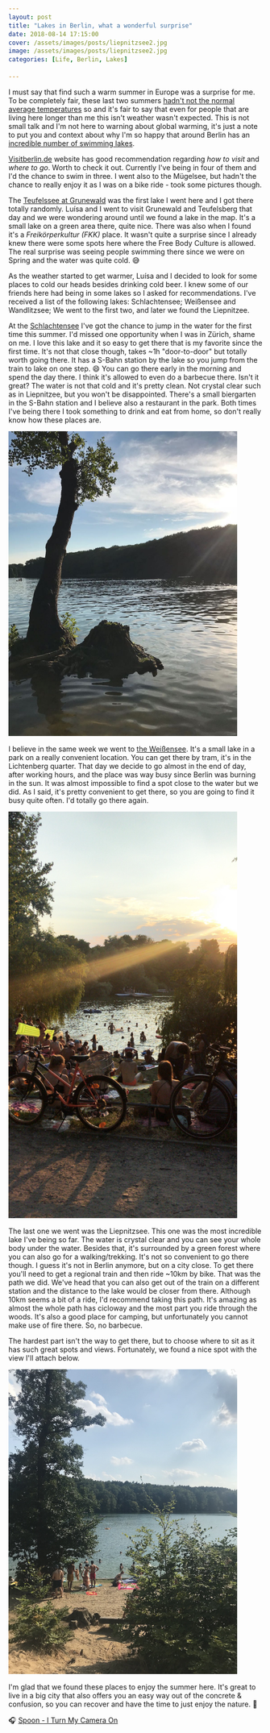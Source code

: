 ```yaml
---
layout: post
title: "Lakes in Berlin, what a wonderful surprise"
date: 2018-08-14 17:15:00
cover: /assets/images/posts/liepnitzsee2.jpg
image: /assets/images/posts/liepnitzsee2.jpg
categories: [Life, Berlin, Lakes]

---
```


I must say that find such a warm summer in Europe was a surprise for me. To be completely fair, these last two summers [hadn't not the normal average temperatures](https://www.bloomberg.com/news/articles/2018-06-01/balmy-june-to-boost-energy-use-with-europeans-turning-on-air-con) so and it's fair to say that even for people that are living here longer than me this isn't weather wasn't expected. This is not small talk and I'm not here to warning about global warming, it's just a note to put you and context about why I'm so happy that around Berlin has an [incredible number of swimming lakes](https://www.visitberlin.de/en/lakes).

[Visitberlin.de](https://www.visitberlin.de) website has good recommendation regarding _how to visit_ and _where to go_. Worth to check it out. Currently I've being in four of them and I'd the chance to swim in three. I went also to the Mügelsee, but hadn't the chance to really enjoy it as I was on a bike ride - took some pictures though.

The [Teufelssee at Grunewald](https://www.tripadvisor.com/Attraction_Review-g187323-d6869347-Reviews-Teufelssee-Berlin.html) was the first lake I went here and I got there totally randomly. Luísa and I went to visit Grunewald and Teufelsberg that day and we were wondering around until we found a lake in the map. It's a small lake on a green area there, quite nice. There was also when I found it's a _Freikörperkultur (FKK)_ place. It wasn't quite a surprise since I already knew there were some spots here where the Free Body Culture is allowed. The real surprise was seeing people swimming there since we were on Spring and the water was quite cold. 😅

As the weather started to get warmer, Luísa and I decided to look for some places to cold our heads besides drinking cold beer. I knew some of our friends here had being in some lakes so I asked for recommendations. I've received a list of the following lakes: Schlachtensee; Weißensee and Wandlitzsee; We went to the first two, and later we found the Liepnitzee. 

At the [Schlachtensee](https://www.visitberlin.de/en/schlachtensee) I've got the chance to jump in the water for the first time this summer. I'd missed one opportunity when I was in Zürich, shame on me. I love this lake and it so easy to get there that is my favorite since the first time. It's not that close though, takes ~1h "door-to-door" but totally worth going there. It has a S-Bahn station by the lake so you jump from the train to lake on one step. 😄 You can go there early in the morning and spend the day there. I think it's allowed to even do a barbecue there. Isn't it great? The water is not that cold and it's pretty clean. Not crystal clear such as in Liepnitzee, but you won't be disappointed. There's a small biergarten in the S-Bahn station and I believe also a restaurant in the park. Both times I've being there I took something to drink and eat from home, so don't really know how these places are.

<img src="/assets/images/posts/schlachtensee.jpg" style="max-width:90%; display:inline-block;">

I believe in the same week we went to [the Weißensee](https://www.visitberlin.de/en/strandbad-weissensee). It's a small lake in a park on a really convenient location. You can get there by tram, it's in the Lichtenberg quarter. That day we decide to go almost in the end of day, after working hours, and the place was way busy since Berlin was burning in the sun. It was almost impossible to find a spot close to the water but we did. As I said, it's pretty convenient to get there, so you are going to find it busy quite often. I'd totally go there again.

<img src="/assets/images/posts/weissensee.jpg" style="max-width:90%; display:inline-block;">

The last one we went was the Liepnitzsee. This one was the most incredible lake I've being so far. The water is crystal clear and you can see your whole body under the water. Besides that, it's surrounded by a green forest where you can also go for a walking/trekking. It's not so convenient to go there though. I guess it's not in Berlin anymore, but on a city close. To get there you'll need to get a regional train and then ride ~10km by bike. That was the path we did. We've head that you can also get out of the train on a different station and the distance to the lake would be closer from there. Although 10km seems a bit of a ride, I'd recommend taking this path. It's amazing as almost the whole path has cicloway and the most part you ride through the woods. It's also a good place for camping, but unfortunately you cannot make use of fire there. So, no barbecue.

The hardest part isn't the way to get there, but to choose where to sit as it has such great spots and views. Fortunately, we found a nice spot with the view I'll attach below.

<img src="/assets/images/posts/liepnitzsee.jpg" style="max-width:90%; display:inline-block;">

I'm glad that we found these places to enjoy the summer here. It's great to live in a big city that also offers you an easy way out of the concrete & confusion, so you can recover and have the time to just enjoy the nature. 🍃

🎧 [Spoon - I Turn My Camera On](https://open.spotify.com/track/5fQYvCtfbSHEcjf3Sex34y?si=5XXwDENBRF6YmDYTWC1KVw)
